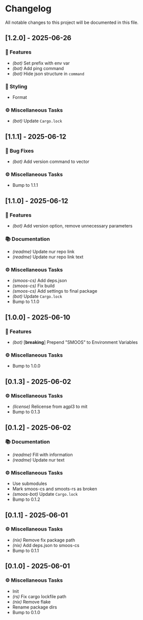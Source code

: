 # Changelog

All notable changes to this project will be documented in this file.

## [1.2.0] - 2025-06-26

### 🚀 Features

- *(bot)* Set prefix with env var
- *(bot)* Add ping command
- *(bot)* Hide json structure in `command`

### 🎨 Styling

- Format

### ⚙️ Miscellaneous Tasks

- *(bot)* Update `Cargo.lock`

## [1.1.1] - 2025-06-12

### 🐛 Bug Fixes

- *(bot)* Add version command to vector

### ⚙️ Miscellaneous Tasks

- Bump to 1.1.1

## [1.1.0] - 2025-06-12

### 🚀 Features

- *(bot)* Add version option, remove unnecessary parameters

### 📚 Documentation

- *(readme)* Update nur repo link
- *(readme)* Update nur repo link text

### ⚙️ Miscellaneous Tasks

- *(smoos-cs)* Add deps.json
- *(smoos-cs)* Fix build
- *(smoos-cs)* Add settings to final package
- *(bot)* Update `Cargo.lock`
- Bump to 1.1.0

## [1.0.0] - 2025-06-10

### 🚀 Features

- *(bot)* [**breaking**] Prepend "SMOOS" to Environment Variables

### ⚙️ Miscellaneous Tasks

- Bump to 1.0.0

## [0.1.3] - 2025-06-02

### ⚙️ Miscellaneous Tasks

- *(license)* Relicense from agpl3 to mit
- Bump to 0.1.3

## [0.1.2] - 2025-06-02

### 📚 Documentation

- *(readme)* Fill with information
- *(readme)* Update nur text

### ⚙️ Miscellaneous Tasks

- Use submodules
- Mark smoos-cs and smoots-rs as broken
- *(smoos-bot)* Update `Cargo.lock`
- Bump to 0.1.2

## [0.1.1] - 2025-06-01

### ⚙️ Miscellaneous Tasks

- *(nix)* Remove fix package path
- *(nix)* Add deps.json to smoos-cs
- Bump to 0.1.1

## [0.1.0] - 2025-06-01

### ⚙️ Miscellaneous Tasks

- Init
- *(rs)* Fix cargo lockfile path
- *(nix)* Remove flake
- Rename package dirs
- Bump to 0.1.0

<!-- generated by git-cliff -->
